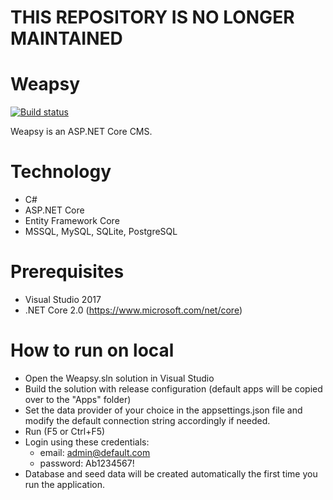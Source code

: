 # THIS REPOSITORY IS NO LONGER MAINTAINED

# Weapsy

[![Build status](https://ci.appveyor.com/api/projects/status/ptwkjgk7gwledwh3/branch/master?svg=true)](https://ci.appveyor.com/project/lucabriguglia/weapsy/branch/master)

Weapsy is an ASP.NET Core CMS.

# Technology

- C#
- ASP.NET Core
- Entity Framework Core
- MSSQL, MySQL, SQLite, PostgreSQL

# Prerequisites

- Visual Studio 2017
- .NET Core 2.0 (https://www.microsoft.com/net/core)

# How to run on local

- Open the Weapsy.sln solution in Visual Studio
- Build the solution with release configuration (default apps will be copied over to the "Apps" folder)
- Set the data provider of your choice in the appsettings.json file and modify the default connection string accordingly if needed.
- Run (F5 or Ctrl+F5)
- Login using these credentials:
  - email: admin@default.com
  - password: Ab1234567!
- Database and seed data will be created automatically the first time you run the application.
